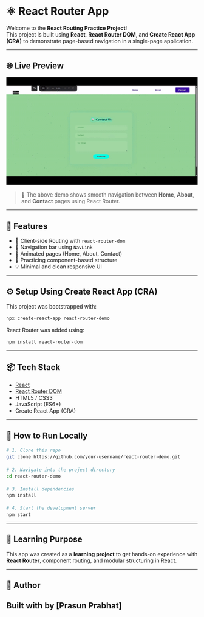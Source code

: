 # ⚛️ React Router App

Welcome to the **React Routing Practice Project**!  
This project is built using **React**, **React Router DOM**, and **Create React App (CRA)** to demonstrate page-based navigation in a single-page application.

---

## 🌐 Live Preview

![App Demo](./ReactApp-24June2025-ezgif.com-video-to-gif-converter.gif)

> 📸 The above demo shows smooth navigation between **Home**, **About**, and **Contact** pages using React Router.

---

## 🎯 Features

- 🔁 Client-side Routing with `react-router-dom`
- 🧭 Navigation bar using `NavLink`
- 🌈 Animated pages (Home, About, Contact)
- 🧪 Practicing component-based structure
- 💡 Minimal and clean responsive UI

---

## ⚙️ Setup Using Create React App (CRA)

This project was bootstrapped with:

```bash
npx create-react-app react-router-demo
```

React Router was added using:

```bash
npm install react-router-dom
```

---

## 📦 Tech Stack

- [React](https://reactjs.org/)
- [React Router DOM](https://reactrouter.com/en/main)
- HTML5 / CSS3
- JavaScript (ES6+)
- Create React App (CRA)

---

## 🚀 How to Run Locally

```bash
# 1. Clone this repo
git clone https://github.com/your-username/react-router-demo.git

# 2. Navigate into the project directory
cd react-router-demo

# 3. Install dependencies
npm install

# 4. Start the development server
npm start
```

---

## 🧠 Learning Purpose

This app was created as a **learning project** to get hands-on experience with **React Router**, component routing, and modular structuring in React.

---

## 🙌 Author

## Built with by \[Prasun Prabhat]
